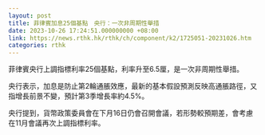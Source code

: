 ```yaml
---
layout: post
title: 菲律賓加息25個基點　央行：一次非周期性舉措
date: 2023-10-26 17:24:51.000000000 +08:00
link: https://news.rthk.hk/rthk/ch/component/k2/1725051-20231026.htm
categories: rthk
---
```


菲律賓央行上調指標利率25個基點，利率升至6.5厘，是一次非周期性舉措。

央行表示，加息是防止第2輪通脹效應，最新的基本假設預測反映高通脹路徑，又指增長前景不變，預計第3季增長率約4.5%。

央行提到，貨幣政策委員會在下月16日仍會召開會議，若形勢較預期差，會考慮在11月會議再次上調指標利率。
